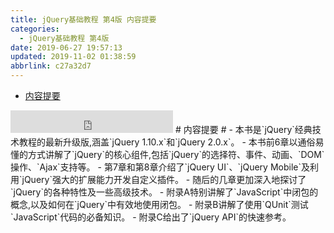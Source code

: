 ```yaml
---
title: jQuery基础教程 第4版 内容提要
categories: 
  - jQuery基础教程 第4版
date: 2019-06-27 19:57:13
updated: 2019-11-02 01:38:59
abbrlink: c27a32d7
---
```

- [内容提要](/ReadingNotes/c27a32d7/#内容提要)

<!--more-->
<script src="https://cdn.bootcss.com/jquery/3.4.0/jquery.slim.min.js"></script>
<script>$(document).ready(function () {$(".post-body > ul:nth-child(1)").hide();});</script>

<!--end-->
<iframe height="36" width="260" src="https://www.ximalaya.com/thirdparty/player/sound/player.html?id=193882547&type=red" frameborder=0 allowfullscreen></iframe>
# 内容提要 #
- 本书是`jQuery`经典技术教程的最新升级版,涵盖`jQuery 1.10.x`和`jQuery 2.0.x`。
- 本书前6章以通俗易懂的方式讲解了`jQuery`的核心组件,包括`jQuery`的选择符、事件、动画、`DOM`操作、`Ajax`支持等。
- 第7章和第8章介绍了`jQuery UI`、`jQuery Mobile`及利用`jQuery`强大的扩展能力开发自定义插件。
- 随后的几章更加深入地探讨了`jQuery`的各种特性及一些高级技术。
- 附录A特别讲解了`JavaScript`中闭包的概念,以及如何在`jQuery`中有效地使用闭包。
- 附录B讲解了使用`QUnit`测试`JavaScript`代码的必备知识。
- 附录C给出了`jQuery API`的快速参考。

